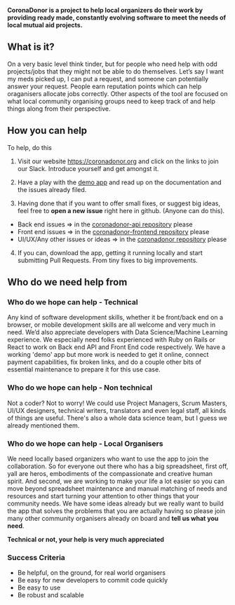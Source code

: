 **CoronaDonor is a project to help local organizers do their work by providing ready made, constantly evolving software to meet the needs of local mutual aid projects.**

## What is it?
On a very basic level think tinder, but for people who need help with odd projects/jobs that they might not be able to do themselves. Let’s say I want my meds picked up, I can put a request, and someone can potentially answer your request. People earn reputation points which can help oraganisers allocate jobs correctly. Other aspects of the tool are focused on what local community organising groups need to keep track of and help things along from their perspective.

## How you can help 

To help, do this

1. Visit our website https://coronadonor.org and click on the links to join our Slack. Introduce yourself and get amongst it. 

2. Have a play with the [demo app](https://w4gl-uat.herokuapp.com/) and read up on the documentation and the issues already filed. 

3. Having done that if you want to offer small fixes, or suggest big ideas, feel free to **open a new issue** right here in github. (Anyone can do this).
  - Back end issues => in the [coronadonor-api repository](https://github.com/factn/coronadonor-api) please
  - Front end issues => in the [coronadonor-frontend repository](https://github.com/factn/coronadonor-frontend) please
  - UI/UX/Any other issues or ideas => in the [coronadonor repository](https://github.com/factn/coronadonor) please

4. If you can, download the app, getting it running locally and start submitting Pull Requests. From tiny fixes to big improvements. 


## Who do we need help from 

### Who do we hope can help - Technical

Any kind of software development skills, whether it be front/back end on a browser, or mobile development skills are all welcome and very much in need. We’d also appreciate developers with Data Science/Machine Learning experience. We especially need folks experienced with Ruby on Rails or React to work on Back end API and Front End code respectively.  We have a working 'demo' app but more work is needed to get it online, connect payment capabilities, fix broken links, and do a couple other bits of essential maintenance to prepare it for this use case.

### Who do we hope can help - Non technical

Not a coder? Not to worry! We could use Project Managers, Scrum Masters, UI/UX designers, technical writers, translators and even legal staff, all kinds of things are useful. There's also a whole data science team, but I guess we already mentioned them. 

### Who do we hope can help - Local Organisers

We need locally based organizers who want to use the app to join the collaboration.  So for everyone out there who has a big spreadsheet, first off, yall are heros, embodiments of the compassionate and creative human spirit. And second, we are working to make your life a lot easier so you can move beyond spreadsheet maintenance and manual matching of needs and resources and start turning your attention to other things that your community needs. We have some ideas already but we really want to build the app that solves the problems that you are actually having so please join many other community organisers already on board and **tell us what you need**.


**Technical or not, your help is very much appreciated**

### Success Criteria
- Be helpful, on the ground, for real world organisers
- Be easy for new developers to commit code quickly
- Be easy to use
- Be robust and scalable


